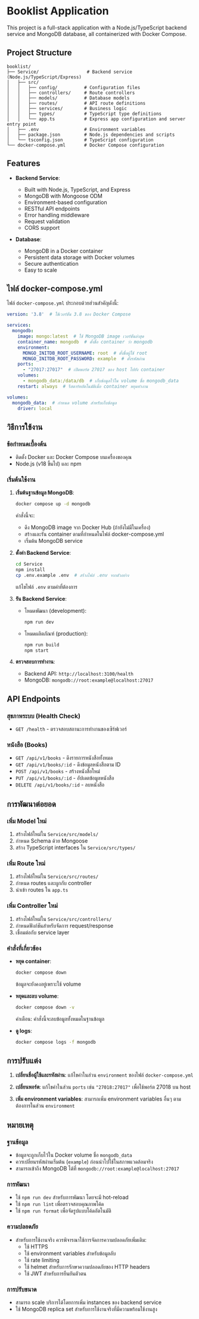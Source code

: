 # Booklist Application

This project is a full-stack application with a Node.js/TypeScript backend service and MongoDB database, all containerized with Docker Compose.

## Project Structure

```
booklist/
├── Service/                  # Backend service (Node.js/TypeScript/Express)
│   ├── src/
│   │   ├── config/          # Configuration files
│   │   ├── controllers/     # Route controllers
│   │   ├── models/          # Database models
│   │   ├── routes/          # API route definitions
│   │   ├── services/        # Business logic
│   │   ├── types/           # TypeScript type definitions
│   │   └── app.ts           # Express app configuration and server entry point
│   ├── .env                 # Environment variables
│   ├── package.json         # Node.js dependencies and scripts
│   └── tsconfig.json        # TypeScript configuration
└── docker-compose.yml       # Docker Compose configuration
```

## Features

- **Backend Service**:
  - Built with Node.js, TypeScript, and Express
  - MongoDB with Mongoose ODM
  - Environment-based configuration
  - RESTful API endpoints
  - Error handling middleware
  - Request validation
  - CORS support

- **Database**:
  - MongoDB in a Docker container
  - Persistent data storage with Docker volumes
  - Secure authentication
  - Easy to scale

## ไฟล์ docker-compose.yml

ไฟล์ `docker-compose.yml` ประกอบด้วยส่วนสำคัญดังนี้:

```yaml
version: '3.8'  # ใช้เวอร์ชัน 3.8 ของ Docker Compose

services:
  mongodb:
    image: mongo:latest  # ใช้ MongoDB image เวอร์ชันล่าสุด
    container_name: mongodb  # ตั้งชื่อ container ว่า mongodb
    environment:
      MONGO_INITDB_ROOT_USERNAME: root  # ตั้งชื่อผู้ใช้ root
      MONGO_INITDB_ROOT_PASSWORD: example  # ตั้งรหัสผ่าน
    ports:
      - "27017:27017"  # เปิดพอร์ต 27017 ของ host ไปยัง container
    volumes:
      - mongodb_data:/data/db  # เก็บข้อมูลไว้ใน volume ชื่อ mongodb_data
    restart: always  # รีสตาร์ทอัตโนมัติเมื่อ container หยุดทำงาน

volumes:
  mongodb_data:  # กำหนด volume สำหรับเก็บข้อมูล
    driver: local
```

## วิธีการใช้งาน

### ข้อกำหนดเบื้องต้น
- ติดตั้ง Docker และ Docker Compose บนเครื่องของคุณ
- Node.js (v18 ขึ้นไป) และ npm

### เริ่มต้นใช้งาน

1. **เริ่มต้นฐานข้อมูล MongoDB**:
   ```bash
   docker compose up -d mongodb
   ```
   คำสั่งนี้จะ:
   - ดึง MongoDB image จาก Docker Hub (ถ้ายังไม่มีในเครื่อง)
   - สร้างและรัน container ตามที่กำหนดในไฟล์ docker-compose.yml
   - เริ่มต้น MongoDB service

2. **ตั้งค่า Backend Service**:
   ```bash
   cd Service
   npm install
   cp .env.example .env  # สร้างไฟล์ .env จากตัวอย่าง
   ```
   แก้ไขไฟล์ `.env` ตามค่าที่ต้องการ

3. **รัน Backend Service**:
   - โหมดพัฒนา (development):
     ```bash
     npm run dev
     ```
   - โหมดผลิตภัณฑ์ (production):
     ```bash
     npm run build
     npm start
     ```

4. **ตรวจสอบการทำงาน**:
   - Backend API: `http://localhost:3100/health`
   - MongoDB: `mongodb://root:example@localhost:27017`

## API Endpoints

### สุขภาพระบบ (Health Check)
- `GET /health` - ตรวจสอบสถานะการทำงานของเซิร์ฟเวอร์

### หนังสือ (Books)
- `GET /api/v1/books` - ดึงรายการหนังสือทั้งหมด
- `GET /api/v1/books/:id` - ดึงข้อมูลหนังสือตาม ID
- `POST /api/v1/books` - สร้างหนังสือใหม่
- `PUT /api/v1/books/:id` - อัปเดตข้อมูลหนังสือ
- `DELETE /api/v1/books/:id` - ลบหนังสือ

## การพัฒนาต่อยอด

### เพิ่ม Model ใหม่
1. สร้างไฟล์ใหม่ใน `Service/src/models/`
2. กำหนด Schema ด้วย Mongoose
3. สร้าง TypeScript interfaces ใน `Service/src/types/`

### เพิ่ม Route ใหม่
1. สร้างไฟล์ใหม่ใน `Service/src/routes/`
2. กำหนด routes และผูกกับ controller
3. นำเข้า routes ใน `app.ts`

### เพิ่ม Controller ใหม่
1. สร้างไฟล์ใหม่ใน `Service/src/controllers/`
2. กำหนดฟังก์ชันสำหรับจัดการ request/response
3. เชื่อมต่อกับ service layer

### คำสั่งที่เกี่ยวข้อง

- **หยุด container**:
  ```bash
  docker compose down
  ```
  ข้อมูลจะยังคงอยู่เพราะใช้ volume

- **หยุดและลบ volume**:
  ```bash
  docker compose down -v
  ```
  คำเตือน: คำสั่งนี้จะลบข้อมูลทั้งหมดในฐานข้อมูล

- **ดู logs**:
  ```bash
  docker compose logs -f mongodb
  ```

## การปรับแต่ง

1. **เปลี่ยนชื่อผู้ใช้และรหัสผ่าน**:
   แก้ไขค่าในส่วน `environment` ของไฟล์ `docker-compose.yml`

2. **เปลี่ยนพอร์ต**:
   แก้ไขค่าในส่วน `ports` เช่น `"27018:27017"` เพื่อใช้พอร์ต 27018 บน host

3. **เพิ่ม environment variables**:
   สามารถเพิ่ม environment variables อื่นๆ ตามต้องการในส่วน `environment`

## หมายเหตุ

### ฐานข้อมูล
- ข้อมูลจะถูกเก็บไว้ใน Docker volume ชื่อ `mongodb_data`
- ควรเปลี่ยนรหัสผ่านเริ่มต้น (`example`) ก่อนนำไปใช้ในสภาพแวดล้อมจริง
- สามารถเข้าถึง MongoDB ได้ที่ `mongodb://root:example@localhost:27017`

### การพัฒนา
- ใช้ `npm run dev` สำหรับการพัฒนา โดยจะมี hot-reload
- ใช้ `npm run lint` เพื่อตรวจสอบคุณภาพโค้ด
- ใช้ `npm run format` เพื่อจัดรูปแบบโค้ดอัตโนมัติ

### ความปลอดภัย
- สำหรับการใช้งานจริง ควรพิจารณาใช้การจัดการความปลอดภัยเพิ่มเติม:
  - ใช้ HTTPS
  - ใช้ environment variables สำหรับข้อมูลลับ
  - ใช้ rate limiting
  - ใช้ helmet สำหรับการรักษาความปลอดภัยของ HTTP headers
  - ใช้ JWT สำหรับการยืนยันตัวตน

### การปรับขนาด
- สามารถ scale บริการได้โดยการเพิ่ม instances ของ backend service
- ใช้ MongoDB replica set สำหรับการใช้งานจริงที่มีความพร้อมใช้งานสูง
